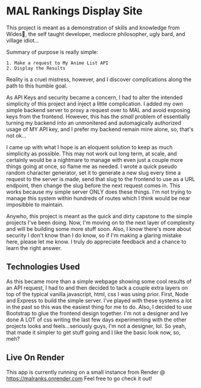 # MAL Rankings Display Site

This project is meant as a demonstration of skills and knowledge from Wides🎸, the self taught developer, mediocre philosopher,
ugly bard, and village idiot...

Summary of purpose is really simple:

    1. Make a request to My Anime List API
    2. Display the Results

Reality is a cruel mistress, however, and I discover complications along the path to this humble goal.

As API Keys and security became a concern, I had to alter the intended simplicity of this project and inject a little complication. I
added my own simple backend server to proxy a request over to MAL and avoid exposing keys from the frontend. However, this has the
*small* problem of essentially turning my backend into an unmonitered and automagically authorized usage of MY API key, and I prefer
my backend remain mine alone, so, that's not ok...

I came up with what I hope is an eloquent solution to keep as much simplicity as possible. This may not work out long term, at scale,
and certainly would be a nightmare to manage with even just a couple more things going at once, so flame me as needed. I wrote a quick
pseudo random character generator, set it to generate a new slug every time a request to the server is made, send that slug to the frontend
to use as a URL endpoint, then change the slug before the next request comes in. This works because my simple server ONLY does these things.
I'm not trying to manage this system within hundreds of routes which I think would be near imposibble to maintain.

Anywho, this project is meant as the quick and dirty capstone to the simple projects I've been doing. Now, I'm moving on to the next layer of
complexity and will be building some more stuff soon. Also, I know there's more about security I don't know than I do know, so if I'm making a
glaring mistake here, please let me know. I truly do appreciate feedback and a chance to learn the right answer.

## Technologies Used

As this became more than a simple webpage showing some cool results of an API request, I had to and then decided to tack a couple extra layers
on top of the typical vanilla javascript, html, css I was using prior. First, Node and Express to build the simple server. I've played with these
systems a lot in the past so this was the easiest thing for me to do. Also, I decided to use Bootstrap to glue the frontend design together. I'm not
a designer and Ive done A LOT of css writing the last few days experimenting with the other projects looks and feels...seriously guys, I'm not a
designer, lol. So yeah, that made it simpler to get stuff going and I like the basic look now, so, meh?

## Live On Render

This app is currently running on a small instance from Render @ <https://malranks.onrender.com> Feel free to go check it out!
